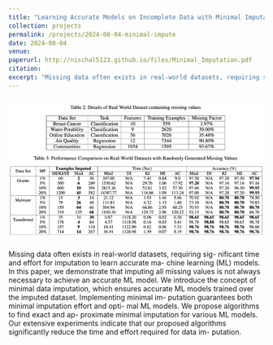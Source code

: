 ```yaml
---
title: "Learning Accurate Models on Incomplete Data with Minimal Imputation"
collection: projects
permalink: /projects/2024-08-04-minimal-impute
date: 2024-08-04
venue: 
paperurl: http://nischal5123.github.io/files/Minimal_Imputation.pdf
citation: 
excerpt: "Missing data often exists in real-world datasets, requiring significant time and effort for imputation to learn accurate ma- chine learning (ML) models. "
---
```


![img_2.png](img_2.png)
---

Missing data often exists in real-world datasets, requiring sig- nificant time and effort for imputation to learn accurate ma- chine learning (ML) models. In this paper, we demonstrate that imputing all missing values is not always necessary to achieve an accurate ML model. We introduce the concept of minimal data imputation, which ensures accurate ML models trained over the imputed dataset. Implementing minimal im- putation guarantees both minimal imputation effort and opti- mal ML models. We propose algorithms to find exact and ap- proximate minimal imputation for various ML models. Our extensive experiments indicate that our proposed algorithms significantly reduce the time and effort required for data im- putation.
